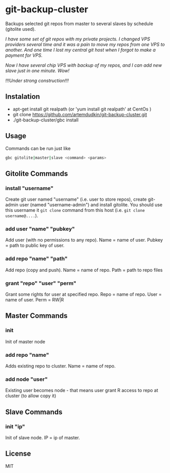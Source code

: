 # git-backup-cluster

Backups selected git repos from master to several slaves by schedule (gitolite used).

_I have some set of git repos with my private projects. I changed VPS providers several time and it was a pain to move my repos from one VPS to another. And one time I lost my central git host when I forgot to make a payment for VPS._

_Now I have several chip VPS with backup of my repos, and I can add new slave just in one minute. Wow!_

_!!!Under strong construction!!!_

## Instalation

- apt-get install git realpath (or 'yum install git realpath' at CentOs )
- git clone https://github.com/artemdudkin/git-backup-cluster.git
- ./git-backup-cluster/gbc install

## Usage

Commands can be run just like 
```sh
gbc gitolite|master|slave <command> <params>
```

## Gitolite Commands 

### install "username"

Create git user named "username" (i.e. user to store repos), create git-admin user (named "username-admin") and install gitolite. You should use this username it `git clone` command from this host (i.e. `git clone username@....`).

### add user "name" "pubkey" 

Add user (with no permissions to any repo). Name = name of user. Pubkey = path to public key of user.

### add repo "name" "path"

Add repo (copy and push). Name = name of repo. Path = path to repo files

### grant "repo" "user" "perm" 

Grant some rights for user at specified repo. Repo = name of repo. User = name of user. Perm = RW|R


## Master Commands 

### init

Init of master node

### add repo "name"

Adds existing repo to cluster. Name = name of repo.

### add node "user"

Existing user becomes node - that means user grant R access to repo at cluster (to allow copy it)

## Slave Commands 

### init "ip"

Init of slave node. IP = ip of master.

## License

MIT
